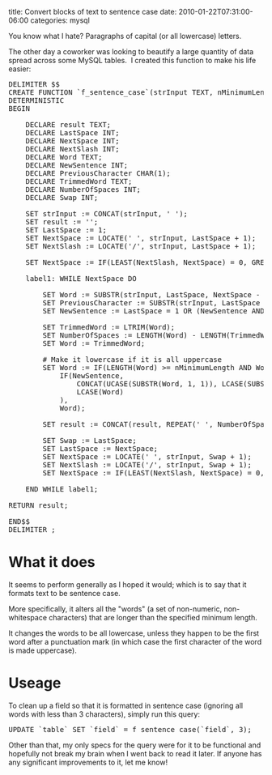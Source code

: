title: Convert blocks of text to sentence case
date: 2010-01-22T07:31:00-06:00
categories: mysql

You know what I hate?  Paragraphs of capital (or all lowercase) letters.

The other day a coworker was looking to beautify a large quantity of data spread across some MySQL tables.  I created this function to make his life easier:

<pre lang="mysql">
DELIMITER $$
CREATE FUNCTION `f_sentence_case`(strInput TEXT, nMinimumLength INT) RETURNS TEXT
DETERMINISTIC
BEGIN

	DECLARE result TEXT;
	DECLARE LastSpace INT;
	DECLARE NextSpace INT;
	DECLARE NextSlash INT;
	DECLARE Word TEXT;
	DECLARE NewSentence INT;
	DECLARE PreviousCharacter CHAR(1);
	DECLARE TrimmedWord TEXT;
	DECLARE NumberOfSpaces INT;
	DECLARE Swap INT;

	SET strInput := CONCAT(strInput, ' ');
	SET result := '';
	SET LastSpace := 1;
	SET NextSpace := LOCATE(' ', strInput, LastSpace + 1);
	SET NextSlash := LOCATE('/', strInput, LastSpace + 1);

	SET NextSpace := IF(LEAST(NextSlash, NextSpace) = 0, GREATEST(NextSlash, NextSpace), LEAST(NextSlash, NextSpace));

	label1: WHILE NextSpace DO

		SET Word := SUBSTR(strInput, LastSpace, NextSpace - LastSpace);
		SET PreviousCharacter := SUBSTR(strInput, LastSpace - 1, 1);
		SET NewSentence := LastSpace = 1 OR (NewSentence AND PreviousCharacter = ' ') OR PreviousCharacter IN('.', '!', '?');

		SET TrimmedWord := LTRIM(Word);
		SET NumberOfSpaces := LENGTH(Word) - LENGTH(TrimmedWord);
		SET Word := TrimmedWord;

		# Make it lowercase if it is all uppercase
		SET Word := IF(LENGTH(Word) >= nMinimumLength AND Word NOT REGEXP '[0-9]', 
			IF(NewSentence,
				CONCAT(UCASE(SUBSTR(Word, 1, 1)), LCASE(SUBSTR(Word, 2, LENGTH(Word) - 1))),
				LCASE(Word)
			), 
			Word);

		SET result := CONCAT(result, REPEAT(' ', NumberOfSpaces), Word);

		SET Swap := LastSpace;
		SET LastSpace := NextSpace;
		SET NextSpace := LOCATE(' ', strInput, Swap + 1);
		SET NextSlash := LOCATE('/', strInput, Swap + 1);
		SET NextSpace := IF(LEAST(NextSlash, NextSpace) = 0, GREATEST(NextSlash, NextSpace), LEAST(NextSlash, NextSpace));

	END WHILE label1;

RETURN result;

END$$
DELIMITER ;
</pre>

# What it does

It seems to perform generally as I hoped it would; which is to say that it formats text to be sentence case.

More specifically, it alters all the "words" (a set of non-numeric, non-whitespace characters) that are longer than the specified minimum length.

It changes the words to be all lowercase, unless they happen to be the first word after a punctuation mark (in which case the first character of the word is made uppercase).

# Useage

To clean up a field so that it is formatted in sentence case (ignoring all words with less than 3 characters), simply run this query:

<pre lang="mysql">
UPDATE `table` SET `field` = f_sentence_case(`field`, 3);
</pre>

Other than that, my only specs for the query were for it to be functional and hopefully not break my brain when I went back to read it later.  If anyone has any significant improvements to it, let me know!